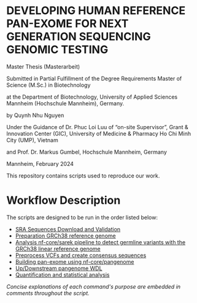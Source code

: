 # **DEVELOPING HUMAN REFERENCE PAN-EXOME FOR NEXT GENERATION SEQUENCING GENOMIC TESTING**
Master Thesis (Masterarbeit)

Submitted in Partial Fulfillment of the Degree Requirements Master of Science (M.Sc.) in Biotechnology

at the Department of Biotechnology, University of Applied Sciences Mannheim (Hochschule Mannheim), Germany.

by Quynh Nhu Nguyen

Under the Guidance of Dr. Phuc Loi Luu of “on-site Supervisor”, Grant & Innovation Center (GIC), University of Medicine & Pharmacy Ho Chi Minh City (UMP), Vietnam 

and Prof. Dr. Markus Gumbel, Hochschule Mannheim, Germany

Mannheim, February 2024 

This repository contains scripts used to reproduce our work.

# Workflow Description
The scripts are designed to be run in the order listed below:
- [SRA Sequences Download and Validation](https://github.com/LuciaNhuNguyen/Masterarbeit/tree/main/Download_raw_data)
- [Preparation GRCh38 reference genome](https://github.com/LuciaNhuNguyen/Masterarbeit/tree/main/Preparation_reference_genome)
- [Analysis nf-core/sarek pipeline to detect germline variants with the GRCh38 linear reference genome](https://github.com/LuciaNhuNguyen/Masterarbeit/tree/main/Linear_pipeline)
- [Preprocess VCFs and create consensus sequences](https://github.com/LuciaNhuNguyen/Masterarbeit/tree/main/Preprocess_VCFs_and_create%20_consensus%20_sequences)
- [Building pan-exome using nf-core/pangenome](https://github.com/LuciaNhuNguyen/Masterarbeit/tree/main/Building_pan-exome)
- [Up/Downstream pangenome WDL](https://github.com/LuciaNhuNguyen/Masterarbeit/tree/main/Pan-exome_pipeline)
- [Quantification and statistical analysis](https://github.com/LuciaNhuNguyen/Masterarbeit/tree/main/Statistics)

*Concise explanations of each command's purpose are embedded in comments throughout the script.*
